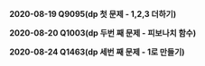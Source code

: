 **2020-08-19 Q9095(dp 첫 문제 - 1,2,3 더하기)**

**2020-08-20 Q1003(dp 두번 째 문제 - 피보나치 함수)**

**2020-08-24 Q1463(dp 세번 째 문제 - 1로 만들기)**

